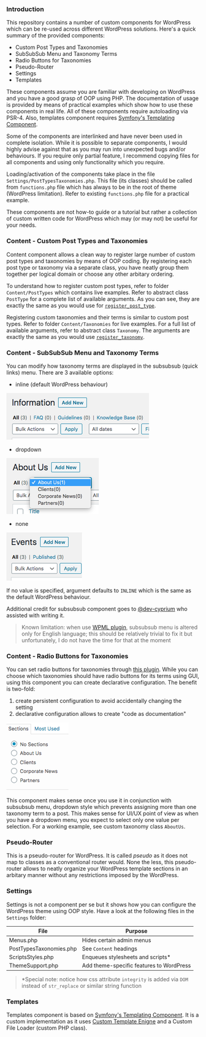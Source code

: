 ### Introduction

This repository contains a number of custom components for WordPress which can be re-used across different WordPress solutions. Here's a quick summary of the provided components:

- Custom Post Types and Taxonomies
- SubSubSub Menu and Taxonomy Terms 
- Radio Buttons for Taxonomies
- Pseudo-Router
- Settings
- Templates

These components assume you are familiar with developing on WordPress and you have a good grasp of OOP using PHP. The documentation of usage is provided by means of practical examples which show how to use these components in real life. All of these components require autoloading via PSR-4. Also, templates component requires [Symfony's Templating Component](https://symfony.com/doc/current/components/templating.html).

Some of the components are interlinked and have never been used in complete isolation. While it is possible to separate components, I would highly advise against that as you may run into unexpected bugs and/or behaviours. If you require only partial feature, I recommend copying files for all components and using only functionality which you require.

Loading/activation of the components take place in the file `Settings/PostTypesTaxonomies.php`. This file (its classes) should be called from `functions.php` file which has always to be in the root of theme (WordPress limitation). Refer to existing `functions.php` file for a practical example.

These components are not how-to guide or a tutorial but rather a collection of custom written code for WordPress which may (or may not) be useful for your needs.

### Content - Custom Post Types and Taxonomies 

Content component allows a clean way to register large number of custom post types and taxonomies by means of OOP coding. By registering each post type or taxonomy via a separate class, you have neatly group them together per logical domain or choose any other arbitary ordering.

To understand how to register custom post types, refer to folder `Content/PostTypes` which contains live examples. Refer to abstract class `PostType` for a complete list of available arguments. As you can see, they are exactly the same as you would use for [`register_post_type`](https://developer.wordpress.org/reference/functions/register_post_type/).

Registering custom taxonomies and their terms is similar to custom post types. Refer to folder `Content/Taxonomies` for live examples. For a full list of available arguments, refer to abstract class `Taxonomy`. The arguments are exactly the same as you would use [`register_taxonomy`](https://developer.wordpress.org/reference/functions/register_taxonomy/).

### Content - SubSubSub Menu and Taxonomy Terms

You can modify how taxonomy terms are displayed in the subsubsub (quick links) menu. There are 3 available options:

- inline (default WordPress behaviour)

![quicklinks - inline](Screenshots/quicklinks%20-%20inline.png)

- dropdown

![quicklinks - dropdown](Screenshots/quicklinks%20-%20dropdown.png)

- none

![quicklinks - none](Screenshots/quicklinks%20-%20none.png)

If no value is specified, argument defaults to `INLINE` which is the same as the default WordPress behaviour.

Additional credit for subsubsub component goes to [@dev-cyprium](https://github.com/dev-cyprium) who assisted with writing it.

>Known limitation: when use [WPML plugin](https://wpml.org/), subsubsub menu is altered only for English language; this should be relatively trivial to fix it but unfortunately, I do not have the time for that at the moment

### Content - Radio Buttons for Taxonomies

You can set radio buttons for taxonomies through [this plugin](https://wordpress.org/plugins/radio-buttons-for-taxonomies/). While you can choose which taxonomies should have radio buttons for its terms using GUI, using this component you can create declarative configuration. The benefit is two-fold:

1) create persistent configuration to avoid accidentally changing the setting
2) declarative configuration allows to create "code as documentation"

![radio buttons for taxonomies](Screenshots/radio%20buttons%20for%20taxonomies.png)

This component makes sense once you use it in conjunction with subsubsub menu, dropdown style which prevents assigning more than one taxonomy term to a post. This makes sense for UI/UX point of view as when you have a dropdown menu, you expect to select only one value per selection. For a working example, see custom taxonomy class `AboutUs`.

### Pseudo-Router

This is a pseudo-router for WordPress. It is called *pseudo* as it does not map to classes as a conventional router would. None the less, this pseudo-router allows to neatly organize your WordPress template sections in an arbitary manner without any restrictions imposed by the WordPress.

### Settings

Settings is not a component per se but it shows how you can configure the WordPress theme using OOP style. Have a look at the following files in the `Settings` folder:

| File | Purpose |
| --- | --- |
| Menus.php | Hides certain admin menus |
| PostTypesTaxonomies.php | See `Content` headings |
| ScriptsStyles.php | Enqueues stylesheets and scripts\* |
| ThemeSupport.php | Add theme-specific features to WordPress |

>\*Special note: notice how css attribute `integrity` is added via `DOM` instead of `str_replace` or similar string function

### Templates

Templates component is based on [Symfony's Templating Component](https://symfony.com/doc/current/components/templating.html). It is a custom implementation as it uses [Custom Template Enigne](https://symfony.com/doc/current/components/templating.html#creating-a-custom-engine) and a Custom File Loader (custom PHP class).
